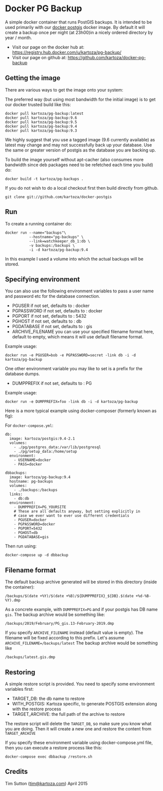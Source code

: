 # Docker PG Backup


A simple docker container that runs PostGIS backups. It is intended to be used
primarily with our [docker postgis](https://github.com/kartoza/docker-postgis)
docker image. By default it will create a backup once per night (at 23h00)in a 
nicely ordered directory by year / month.

* Visit our page on the docker hub at: https://registry.hub.docker.com/u/kartoza/pg-backup/
* Visit our page on github at: https://github.com/kartoza/docker-pg-backup


## Getting the image

There are various ways to get the image onto your system:


The preferred way (but using most bandwidth for the initial image) is to
get our docker trusted build like this:


```
docker pull kartoza/pg-backup:latest
docker pull kartoza/pg-backup:9.6
docker pull kartoza/pg-backup:9.5
docker pull kartoza/pg-backup:9.4
docker pull kartoza/pg-backup:9.3
```

We highly suggest that you use a tagged image (9.6 currently available) as 
latest may change and may not successfully back up your database. Use the same or 
greater version of postgis as the database you are backing up.


To build the image yourself without apt-cacher (also consumes more bandwidth
since deb packages need to be refetched each time you build) do:

```
docker build -t kartoza/pg-backups .
```

If you do not wish to do a local checkout first then build directly from github.

```
git clone git://github.com/kartoza/docker-postgis
```

## Run


To create a running container do:

```
docker run --name="backups"\
           --hostname="pg-backups" \
           --link=watchkeeper_db_1:db \
           -v backups:/backups \
           -i -d kartoza/pg-backup:9.4
```
           
In this example I used a volume into which the actual backups will be
stored.

## Specifying environment


You can also use the following environment variables to pass a 
user name and password etc for the database connection.


* PGUSER if not set, defaults to : docker
* PGPASSWORD if not set, defaults to : docker
* PGPORT if not set, defaults to : 5432
* PGHOST if not set, defaults to : db
* PGDATABASE if not set, defaults to : gis
* ARCHIVE_FILENAME you can use your specified filename format here, default to empty, which means it will use default filename format.

Example usage:

```
docker run -e PGUSER=bob -e PGPASSWORD=secret -link db -i -d kartoza/pg-backup
```

One other environment variable you may like to set is a prefix for the 
database dumps.

* DUMPPREFIX if not set, defaults to : PG

Example usage:

```
docker run -e DUMPPREFIX=foo -link db -i -d kartoza/pg-backup
```

Here is a more typical example using docker-composer (formerly known as fig):

For ``docker-compose.yml``:

```
db:
  image: kartoza/postgis:9.4-2.1
  volumes:
    - ./pg/postgres_data:/var/lib/postgresql
    - ./pg/setup_data:/home/setup
  environment:
    - USERNAME=docker
    - PASS=docker

dbbackups:
  image: kartoza/pg-backup:9.4
  hostname: pg-backups
  volumes:
    - ./backups:/backups
  links:
    - db:db
  environment:
    - DUMPPREFIX=PG_YOURSITE
    # These are all defaults anyway, but setting explicitly in
    # case we ever want to ever use different credentials
    - PGUSER=docker
    - PGPASSWORD=docker
    - PGPORT=5432
    - PGHOST=db
    - PGDATABASE=gis  
```

Then run using:

```
docker-compose up -d dbbackup
```

## Filename format

The default backup archive generated will be stored in this directory (inside the container):

```
/backups/$(date +%Y)/$(date +%B)/${DUMPPREFIX}_${DB}.$(date +%d-%B-%Y).dmp
```

As a concrete example, with `DUMPPREFIX=PG` and if your postgis has DB name `gis`.
The backup archive would be something like:

```
/backups/2019/February/PG_gis.13-February-2019.dmp
```

If you specify `ARCHIVE_FILENAME` instead (default value is empty). The 
filename will be fixed according to this prefix.
Let's assume `ARCHIVE_FILENAME=/backups/latest`
The backup archive would be something like

```
/backups/latest.gis.dmp
```

## Restoring

A simple restore script is provided.
You need to specify some environment variables first:

 * TARGET_DB: the db name to restore
 * WITH_POSTGIS: Kartoza specific, to generate POSTGIS extension along with the restore process
 * TARGET_ARCHIVE: the full path of the archive to restore
 
 The restore script will delete the `TARGET_DB`, so make sure you know what you are doing.
 Then it will create a new one and restore the content from `TARGET_ARCHIVE`
 
 If you specify these environment variable using docker-compose.yml file, 
 then you can execute a restore process like this:
 
 ```
 docker-compose exec dbbackup /restore.sh
 ```

## Credits

Tim Sutton (tim@kartoza.com)
April 2015
